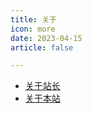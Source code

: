 ```yaml
---
title: 关于
icon: more
date: 2023-04-15
article: false 

---
```


- [关于站长](./about-me.md)
- [关于本站](./about-website.md)



  
 


